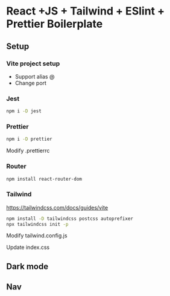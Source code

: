 # React +JS + Tailwind + ESlint + Prettier Boilerplate

## Setup

### Vite project setup
- Support alias @
- Change port

### Jest
```sh
npm i -D jest
```

### Prettier
```sh
npm i -D prettier
```
Modify .prettierrc

### Router
```sh
npm install react-router-dom
```
### Tailwind

https://tailwindcss.com/docs/guides/vite
```sh
npm install -D tailwindcss postcss autoprefixer
npx tailwindcss init -p
```

Modify tailwind.config.js

Update index.css


## Dark mode



## Nav

